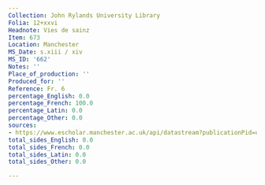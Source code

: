 ```yaml
---
Collection: John Rylands University Library
Folia: 12+xxvi
Headnote: Vies de sainz
Item: 673
Location: Manchester
MS_Date: s.xiii / xiv
MS_ID: '662'
Notes: ''
Place_of_production: ''
Produced_for: ''
Reference: Fr. 6
percentage_English: 0.0
percentage_French: 100.0
percentage_Latin: 0.0
percentage_Other: 0.0
sources:
- https://www.escholar.manchester.ac.uk/api/datastream?publicationPid=uk-ac-man-scw:1m1314&datastreamId=POST-PEER-REVIEW-PUBLISHERS-DOCUMENT.PDF
total_sides_English: 0.0
total_sides_French: 0.0
total_sides_Latin: 0.0
total_sides_Other: 0.0

---
```

